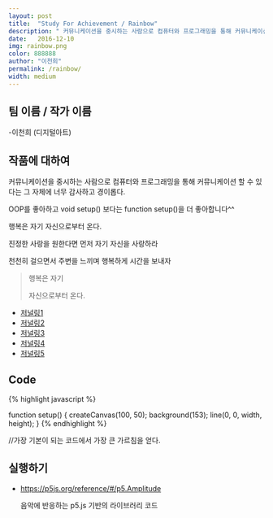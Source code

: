 ```yaml
---
layout: post
title:  "Study For Achievement / Rainbow"
description: " 커뮤니케이션을 중시하는 사람으로 컴퓨터와 프로그래밍을 통해 커뮤니케이션 할 수 있다는 그 자체에 너무 감사하고 경이롭다. 행복은 자기 자신으로부터 온다. 진정한 사랑을 원한다면 먼저 자기 자신을 사랑하라. 천천히 걸으면서 주변을 돌아보고 행복하게 시간을 보내자. 지금 이 순간 보고 느끼고 살아간다는 것에 감사하라 "
date:   2016-12-10
img: rainbow.png
color: 888888
author: "이천희"
permalink: /rainbow/
width: medium
---
```

## 팀 이름 / 작가 이름
-이천희 (디지털아트)



## 작품에 대하여

 커뮤니케이션을 중시하는 사람으로 컴퓨터와 프로그래밍을 통해 커뮤니케이션 할 수 있다는 그 자체에 너무 감사하고 경이롭다.

 OOP를 좋아하고 void setup() 보다는 function setup()을 더 좋아합니다^^

 행복은 자기 자신으로부터 온다.

 진정한 사랑을 원한다면 먼저 자기 자신을 사랑하라

 천천히 걸으면서 주변을 느끼며 행복하게 시간을 보내자



<blockquote>
행복은 자기

자신으로부터 온다.
</blockquote>


- [저널링1](https://docs.google.com/document/d/1YjS3ApvKezeVknYuf7s7zKOyVr6yPFH3PWCn5esY6Lk/edit?usp=sharing)
- [저널링2](https://docs.google.com/document/d/1s6YBU7mF8ET96aPcha7Jur_FoHICWeQzqcEg-4rFJro/edit?usp=sharing)
- [저널링3](https://docs.google.com/document/d/11_hlo0J5p1XsN8b3Bzm3EwgiXwkVhv5jG2jOu0yuIrg/edit?usp=sharing)
- [저널링4](https://docs.google.com/document/d/1D3Ry_jQItyOBBq0OArOOvndKMMz-y3RKWiq5Pa_Ej7U/edit?usp=sharing)
- [저널링5](https://docs.google.com/document/d/1v4GYVUG_yqe-cdrUpH8NCRgidtvKubjR_9cCefbpJqY/edit?usp=sharing)

## Code
{% highlight javascript %}

function setup() {
createCanvas(100, 50);
background(153);
line(0, 0, width, height);
}
{% endhighlight %}

//가장 기본이 되는 코드에서 가장 큰 가르침을 얻다.



## 실행하기
- https://p5js.org/reference/#/p5.Amplitude


  음악에 반응하는 p5.js 기반의 라이브러리 코드
